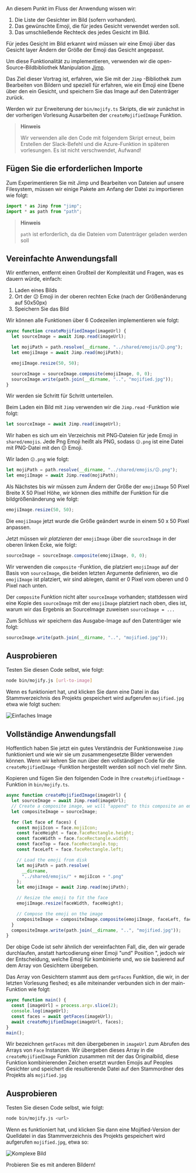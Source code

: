 An diesem Punkt im Fluss der Anwendung wissen wir:

1.  Die Liste der Gesichter im Bild (sofern vorhanden).
2.  Das gewünschte Emoji, die für jedes Gesicht verwendet werden soll.
3.  Das umschließende Rechteck des jedes Gesicht im Bild.

Für jedes Gesicht im Bild erkannt wird müssen wir eine Emoji über das Gesicht layer Ändern der Größe der Emoji das Gesicht angepasst.

Um diese Funktionalität zu implementieren, verwenden wir die open-Source-Bildbibliothek Manipulation [Jimp](https://www.npmjs.com/package/jimp).

Das Ziel dieser Vortrag ist, erfahren, wie Sie mit der `Jimp` -Bibliothek zum Bearbeiten von Bildern und speziell für erfahren, wie ein Emoji eine Ebene über den ein Gesicht, und speichern Sie das Image auf den Datenträger zurück.

Werden wir zur Erweiterung der `bin/mojify.ts` Skripts, die wir zunächst in der vorherigen Vorlesung Ausarbeiten der `createMojifiedImage` Funktion.

> **Hinweis**
>
> Wir verwenden alle den Code mit folgendem Skript erneut, beim Erstellen der Slack-Befehl und die Azure-Funktion in späteren vorlesungen. Es ist nicht verschwendet, Aufwand!

## <a name="add-the-required-imports"></a>Fügen Sie die erforderlichen Importe

Zum Experimentieren Sie mit Jimp und Bearbeiten von Dateien auf unsere Filesystem, müssen wir einige Pakete am Anfang der Datei zu importieren wie folgt:

```typescript
import * as Jimp from "jimp";
import * as path from "path";
```

> **Hinweis**
>
> `path` ist erforderlich, da die Dateien vom Datenträger geladen werden soll

## <a name="simplified-use-case"></a>Vereinfachte Anwendungsfall

Wir entfernen, entfernt einen Großteil der Komplexität und Fragen, was es dauern würde, einfach:

1. Laden eines Bilds
2. Ort der 😕 Emoji in der oberen rechten Ecke (nach der Größenänderung auf 50x50px)
3. Speichern Sie das Bild

Wir können alle Funktionen über 6 Codezeilen implementieren wie folgt:

```typescript
async function createMojifiedImage(imageUrl) {
  let sourceImage = await Jimp.read(imageUrl);

  let mojiPath = path.resolve(__dirname, "../shared/emojis/😕.png");
  let emojiImage = await Jimp.read(mojiPath);

  emojiImage.resize(50, 50);

  sourceImage = sourceImage.composite(emojiImage, 0, 0);
  sourceImage.write(path.join(__dirname, "..", "mojified.jpg"));
}
```

Wir werden sie Schritt für Schritt unterteilen.

Beim Laden ein Bild mit `Jimp` verwenden wir die `Jimp.read` -Funktion wie folgt:

```typescript
let sourceImage = await Jimp.read(imageUrl);
```

Wir haben es sich um ein Verzeichnis mit PNG‑Dateien für jede Emoji in `shared/emojis`. Jede Png Emoji heißt als <emoji>PNG, sodass `😕.png` ist eine Datei mit PNG-Datei mit den 😕 Emoji.

Wir laden `😕.png` wie folgt:

```typescript
let mojiPath = path.resolve(__dirname, "../shared/emojis/😕.png");
let emojiImage = await Jimp.read(mojiPath);
```

Als Nächstes bis wir müssen zum Ändern der Größe der `emojiImage` 50 Pixel Breite X 50 Pixel Höhe, wir können dies mithilfe der Funktion für die bildgrößenänderung wie folgt:

```typescript
emojiImage.resize(50, 50);
```

Die `emojiImage` jetzt wurde die Größe geändert wurde in einem 50 x 50 Pixel anpassen.

Jetzt müssen wir _platzieren_ der `emojiImage` über die `sourceImage` in der oberen linken Ecke, wie folgt:

```typescript
sourceImage = sourceImage.composite(emojiImage, 0, 0);
```

Wir verwenden die `composite` -Funktion, die platziert `emojiImage` auf der Basis von `sourceImage`, die beiden letzten Argumente definieren, wo die `emojiImage` ist platziert, wir sind ablegen, damit er 0 Pixel vom oberen und 0 Pixel nach unten.

Der `composite` Funktion nicht alter `sourceImage` vorhanden; stattdessen wird eine Kopie des `sourceImage` mit der `emojiImage` platziert nach oben, dies ist, warum wir das Ergebnis an SourceImage zuweisen `sourceImage = ...`

Zum Schluss wir speichern das Ausgabe-Image auf den Datenträger wie folgt:

```typescript
sourceImage.write(path.join(__dirname, "..", "mojified.jpg"));
```

## <a name="try-it-out"></a>Ausprobieren

Testen Sie diesen Code selbst, wie folgt:

```bash
node bin/mojify.js [url-to-image]
```

Wenn es funktioniert hat, und klicken Sie dann eine Datei in das Stammverzeichnis des Projekts gespeichert wird aufgerufen `mojified.jpg` etwa wie folgt suchen:

![Einfaches Image](/media-drafts/6.simple-mojified-image.jpg)

## <a name="full-use-case"></a>Vollständige Anwendungsfall

Hoffentlich haben Sie jetzt ein gutes Verständnis der Funktionsweise `Jimp` funktioniert und wie wir sie um zusammengesetzte Bilder verwenden können. Wenn wir kehren Sie nun über den vollständigen Code für die `createMojifiedImage` -Funktion hergestellt werden soll noch viel mehr Sinn.

Kopieren und fügen Sie den folgenden Code in Ihre `createMojifiedImage` -Funktion in `bin/mojify.ts`.

```typescript
async function createMojifiedImage(imageUrl) {
  let sourceImage = await Jimp.read(imageUrl);
  // Create a composite image, we will "append" to this composite an emoji image for each face found
  let compositeImage = sourceImage;

  for (let face of faces) {
    const mojiIcon = face.mojiIcon;
    const faceHeight = face.faceRectangle.height;
    const faceWidth = face.faceRectangle.width;
    const faceTop = face.faceRectangle.top;
    const faceLeft = face.faceRectangle.left;

    // Load the emoji from disk
    let mojiPath = path.resolve(
      __dirname,
      "../shared/emojis/" + mojiIcon + ".png"
    );
    let emojiImage = await Jimp.read(mojiPath);

    // Resize the emoji to fit the face
    emojiImage.resize(faceWidth, faceHeight);

    // Compose the emoji on the image
    compositeImage = compositeImage.composite(emojiImage, faceLeft, faceTop);
  }
  compositeImage.write(path.join(__dirname, "..", "mojified.jpg"));
}
```

Der obige Code ist sehr ähnlich der vereinfachten Fall, die, den wir gerade durchlaufen, anstatt hartcodierung einer Emoji "und" Position ", jedoch wir der Entscheidung, welche Emoji für kombinierte und, wo sie basierend auf dem Array von Gesichtern übergeben.

Das Array von Gesichtern stammt aus dem `getFaces` Funktion, die wir, in der letzten Vorlesung fleshed; es alle miteinander verbunden sich in der main-Funktion wie folgt:

```typescript
async function main() {
  const [imageUrl] = process.argv.slice(2);
  console.log(imageUrl);
  const faces = await getFaces(imageUrl);
  await createMojifiedImage(imageUrl, faces);
}
main();
```

Wir bezeichnen `getFaces` mit den übergebenen in `imageUrl` zum Abrufen des Arrays von `Face` Instanzen.
Wir übergeben dieses Array in die `createMojifiedImage` Funktion zusammen mit der das Originalbild, diese Funktion kombinierenden Zeichen ersetzt wurden Emojis auf Peoples Gesichter und speichert die resultierende Datei auf den Stammordner des Projekts als `mojified.jpg`

## <a name="try-it-out"></a>Ausprobieren

Testen Sie diesen Code selbst, wie folgt:

```bash
node bin/mojify.js <url>
```

Wenn es funktioniert hat, und klicken Sie dann eine Mojified-Version der Quelldatei in das Stammverzeichnis des Projekts gespeichert wird aufgerufen `mojified.jpg`, etwa so:

![Komplexe Bild](/media-drafts/6.complex-mojified-image.jpg)

Probieren Sie es mit anderen Bildern!
